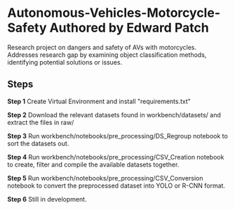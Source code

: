 # Autonomous-Vehicles-Motorcycle-Safety Authored by Edward Patch
Research project on dangers and safety of AVs with motorcycles. Addresses research gap by examining object classification methods, identifying potential solutions or issues. 

## Steps ##

**Step 1**
Create Virtual Environment and install "requirements.txt"

**Step 2**
Download the relevant datasets found in workbench/datasets/ and extract the files in raw/

**Step 3**
Run workbench/notebooks/pre_processing/DS_Regroup notebook to sort the datasets out.

**Step 4**
Run workbench/notebooks/pre_processing/CSV_Creation notebook to create, filter and compile the available datasets together.

**Step 5**
Run workbench/notebooks/pre_processing/CSV_Conversion notebook to convert the preprocessed dataset into YOLO or R-CNN format.

**Step 6**
Still in development.
